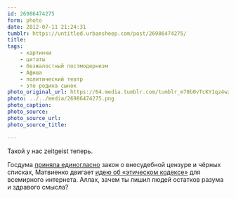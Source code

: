 ```yaml
---
id: 26986474275
form: photo
date: 2012-07-11 21:24:31
tumblr: https://untitled.urbansheep.com/post/26986474275/
title:
tags:
    - картинки
    - цитаты
    - безжалостный постмодернизм
    - Афиша
    - политический театр
    - это родина сынок
photo_original_url: https://64.media.tumblr.com/tumblr_m70b0vTcKY1qz4wzio1_500.png
photo: ../../media/26986474275.png
photo_caption:
photo_source:
photo_source_url:
photo_source_title:

---
```


<p>Такой у нас zeitgeist теперь.</p>

<p>Госдума <a href="http://lenta.ru/news/2012/07/11/secondstep/">приняла единогласно</a> закон о внесудебной цензуре и чёрных списках, Матвиенко двигает <a href="http://lenta.ru/news/2012/07/11/godwhy/">идею об «этическом кодексе»</a> для всемирного интернета. Аллах, зачем ты лишил людей остатков разума и здравого смысла?</p>
